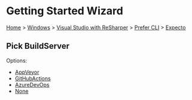 # Getting Started Wizard

[Home](/docs/wiz/readme.md) > [Windows](Windows.md) > [Visual Studio with ReSharper](Windows_VisualStudioWithReSharper.md) > [Prefer CLI](Windows_VisualStudioWithReSharper_Cli.md) > [Expecto](Windows_VisualStudioWithReSharper_Cli_Expecto.md)

## Pick BuildServer

Options:
 * [AppVeyor](Windows_VisualStudioWithReSharper_Cli_Expecto_AppVeyor.md)
 * [GitHubActions](Windows_VisualStudioWithReSharper_Cli_Expecto_GitHubActions.md)
 * [AzureDevOps](Windows_VisualStudioWithReSharper_Cli_Expecto_AzureDevOps.md)
 * [None](Windows_VisualStudioWithReSharper_Cli_Expecto_None.md)
